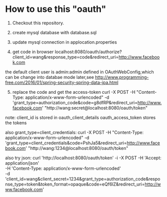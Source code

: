 # How to use this "oauth"

1. Checkout this repository.

2. create mysql database with database.sql

3. update mysql connection in applocation.properties

4. get code in browser
localhost:8080/oauth/authorize?client_id=wang&response_type=code&redirect_uri=http://www.facebook.com


the default client user is admin:admin defined in OAuthWebConfig,which can be change into databae mode later,see http://www.programming-free.com/2016/01/spring-security-spring-data-jpa.html

5. replace the code and get the access-token
curl -X POST -H "Content-Type: application/x-www-form-urlencoded" -d 'grant_type=authorization_code&code=g8dfRP&redirect_uri=http://www.facebook.com' "http://wang:secret@localhost:8080/oauth/token"


note:
client_id is stored in  oauth_client_details
oauth_access_token stores the tokens

also grant_type=client_credentials: 
curl -X POST -H "Content-Type: application/x-www-form-urlencoded" -d 'grant_type=client_credentials&code=PshJa5&redirect_uri=http://www.facebook.com' "http://wang:1234@localhost:8080/oauth/token"
 


also try json:
 curl 'http://localhost:8080/oauth/token' -i -X POST -H 'Accept: application/json'\
 -H 'Content-Type: application/x-www-form-urlencoded' \
 -d 'client_id=wang&client_secret=1234&grant_type=authorization_code&response_type=token&token_format=opaque&code=eQf6lZ&redirect_uri=http://www.facebook.com'